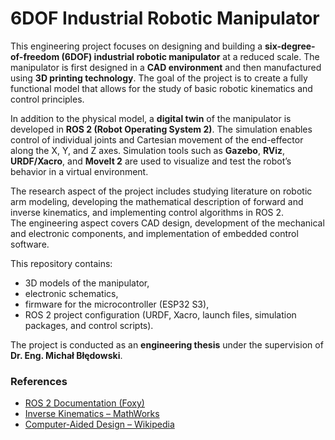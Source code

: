 # 6DOF Industrial Robotic Manipulator

This engineering project focuses on designing and building a **six-degree-of-freedom (6DOF) industrial robotic manipulator** at a reduced scale. The manipulator is first designed in a **CAD environment** and then manufactured using **3D printing technology**. The goal of the project is to create a fully functional model that allows for the study of basic robotic kinematics and control principles.

In addition to the physical model, a **digital twin** of the manipulator is developed in **ROS 2 (Robot Operating System 2)**. The simulation enables control of individual joints and Cartesian movement of the end-effector along the X, Y, and Z axes. Simulation tools such as **Gazebo**, **RViz**, **URDF/Xacro**, and **MoveIt 2** are used to visualize and test the robot’s behavior in a virtual environment.

The research aspect of the project includes studying literature on robotic arm modeling, developing the mathematical description of forward and inverse kinematics, and implementing control algorithms in ROS 2.  
The engineering aspect covers CAD design, development of the mechanical and electronic components, and implementation of embedded control software.

This repository contains:
- 3D models of the manipulator,
- electronic schematics,
- firmware for the microcontroller (ESP32 S3),
- ROS 2 project configuration (URDF, Xacro, launch files, simulation packages, and control scripts).

The project is conducted as an **engineering thesis** under the supervision of **Dr. Eng. Michał Błędowski**.

### References
- [ROS 2 Documentation (Foxy)](https://docs.ros.org/en/foxy/index.html)  
- [Inverse Kinematics – MathWorks](https://www.mathworks.com/discovery/inverse-kinematics.html)  
- [Computer-Aided Design – Wikipedia](https://en.wikipedia.org/wiki/Computer-aided_design)
